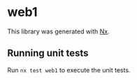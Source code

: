 # web1

This library was generated with [Nx](https://nx.dev).

## Running unit tests

Run `nx test web1` to execute the unit tests.
